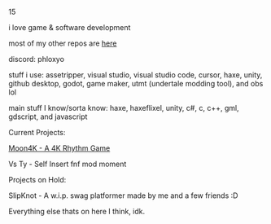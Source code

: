 15

i love game & software development

most of my other repos are [here](https://github.com/PhloxShii)

discord: phloxyo

stuff i use: assetripper, visual studio, visual studio code, cursor, haxe, unity, github desktop, godot, game maker, utmt (undertale modding tool), and obs lol

main stuff I know/sorta know: haxe, haxeflixel, unity, c#, c, c++, gml, gdscript, and javascript

Current Projects:

[Moon4K - A 4K Rhythm Game](https://yophlox.itch.io/moon4k)

Vs Ty - Self Insert fnf mod moment

Projects on Hold:

SlipKnot - A w.i.p. swag platformer made by me and a few friends :D

Everything else thats on here I think, idk.
